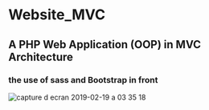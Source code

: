 # Website_MVC

## A PHP Web Application (OOP) in MVC Architecture

### the use of sass and Bootstrap in front 

![capture d ecran 2019-02-19 a 03 35 18](https://user-images.githubusercontent.com/46876471/52986254-6c64e100-33f7-11e9-9623-01ccbdb3e4f8.png)


